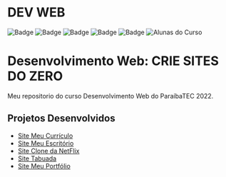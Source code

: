 # DEV WEB
![Badge](https://img.shields.io/github/stars/WendellTMO/DevWeb-PBTec)
![Badge](https://img.shields.io/github/languages/code-size/badges/shields)
![Badge](https://img.shields.io/github/issues/WendellTMO/DevWeb-PBTec)
![Badge](https://img.shields.io/github/forks/WendellTMO/DevWeb-PBTec)
![Badge](https://img.shields.io/github/license/WendellTMO/DevWeb-PBTec)
![Alunas do Curso](https://i.ibb.co/dgC5HPy/cursos-de-f-rias-capa-classroom-1.png)
# Desenvolvimento Web: CRIE SITES DO ZERO
Meu repositorio do curso
Desenvolvimento Web do ParaíbaTEC 2022.
## Projetos Desenvolvidos
- [Site Meu Currículo](https://meucurriculums.netlify.app)
- [Site Meu Escritório](https://escritoriomy.netlify.app)
- [Site Clone da NetFlix](https://clonedanetflix.netlify.app)
- [Site Tabuada](https://tabuadamemorizador.netlify.app)
- [Site Meu Portfólio](https://portifoliosite.netlify.app/)
